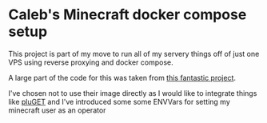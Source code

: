 # Caleb's Minecraft docker compose setup

This project is part of my move to run all of my servery things off of just one VPS using reverse proxying and docker
compose.

A large part of the code for this was taken from [this fantastic project](https://hub.docker.com/r/phyremaster/papermc).

I've chosen not to use their image directly as I would like to integrate things like [pluGET](https://github.com/Neocky/pluGET)
and I've introduced some some ENVVars for setting my minecraft user as an operator
